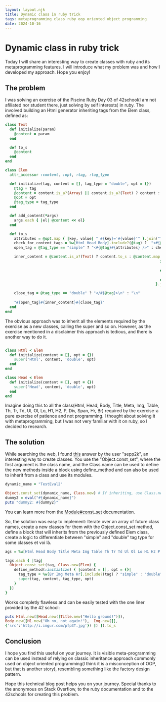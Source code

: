 ```yaml
---
layout: layout.njk
title: Dynamic class in ruby trick
tags: metaprogramming class ruby oop oriented object programming
date: 2024-10-16
---
```


# Dynamic class in ruby trick

Today I will share an interesting way to create classes with ruby and its metaprogramming features. I will introduce what my problem was and how I developed my approach.
Hope you enjoy!

## The problem

I was solving an exercise of the Piscine Ruby Day 03 of 42school(I am not afiliated nor student there, just solving by self interests) in ruby. The involved building an Html generator inheriting tags from the Elem class, defined as:

```ruby
class Text
  def initialize(param)
    @content = param
  end

  def to_s
    @content
  end
end

class Elem
  attr_accessor :content, :opt, :tag, :tag_type

  def initialize(tag, content = [], tag_type = "double", opt = {})
    @tag = tag
    @content = content.is_a?(Array) || content.is_a?(Text) ? content : [content]
    @opt = opt
    @tag_type = tag_type
  end

  def add_content(*args)
    args.each { |el| @content << el}
  end

  def to_s
    attributes = @opt.map { |key, value| " #{key}='#{value}'" }.join("")
    check_for_content_tags = %w[Html Head Body].include?(@tag) ?  "<#{@tag}#{attributes}>\n" : "<#{@tag}#{attributes}>"
    open_tag = @tag_type == "simple" ? "<#{@tag}#{attributes} />" : check_for_content_tags

    inner_content = @content.is_a?(Text) ? content.to_s : @content.map { |el| 
                                                                      if el.is_a? String
                                                                        el
                                                                      else
                                                                        el.to_s
                                                                      end
                                                                    }.join("")

    close_tag = @tag_type == "double" ? "</#{@tag}>\n" : "\n"
    
    "#{open_tag}#{inner_content}#{close_tag}"
  end
end
```

The obvious approach was to inherit all the elements required by the exercise as a new classes, calling the super and so on. However, as the exercise mentioned in a disclaimer this approach is tedious, and there is another way to do it.

```ruby

class Html < Elem
  def initialize(content = [], opt = {})
    super('Html', content, 'double', opt)
  end
end

class Head < Elem
  def initialize(content = [], opt = {})
    super('Head', content, 'double', opt)
  end
end

```

Imagine doing this to all the class(Html, Head, Body, Title, Meta, Img, Table, Th, Tr, Td, Ul, Ol, Lo, H1, H2, P, Div, Span, Hr, Br) required by the exercise-a pure exercise of patience and not programming. I thought about solving it with metaprogramming, but I was not very familiar with it on ruby, so I decided to research.

## The solution

While searching the web, I found [this](https://stackoverflow.com/questions/4113479/dynamic-class-definition-with-a-class-name) answer by the user "sepp2k", an interesting way to create classes. You use the "Object.const_set", where the first argument is the class name, and the Class.name can be used to define the new methods inside a block using define_method and can also be used to inherit from a class and use its modules.

```ruby
dynamic_name = "TestEval2"

Object.const_set(dynamic_name, Class.new) # If inheriting, use Class.new( superclass )
dummy2 = eval("#{dynamic_name}")
puts "dummy2: #{dummy2}"
```

You can learn more from the [Module#const_set](https://ruby-doc.org/3.3.5/Module.html#method-i-const_set) documentation.

So, the solution was easy to implement: Iterate over an array of future class names, create a new classes for them with the Object.const_set method, define a block that will inherits from the previously defined Elem class, create a logic to differentiate between "simple" and "double" tag type for some classes et voi là.

```ruby
ags = %w[Html Head Body Title Meta Img Table Th Tr Td Ul Ol Lo H1 H2 P Div Span Hr Br]

tags.each { |tag|
  Object.const_set(tag, Class.new(Elem) { 
    define_method(:initialize) { |content = [], opt = {}|
      tag_type = %w[Br Img Meta Hr].include?(tag) ? "simple" : "double"
      super(tag, content, tag_type, opt)
    }
  })
}
```

Works completly flawless and can be easily tested with the one liner provided by the 42 school:
```ruby
puts Html.new([Head.new([Title.new("Hello ground!")]), 
Body.new([H1.new("Oh no, not again!"),  Img.new([], 
{'src':'http://i.imgur.com/pfp3T.jpg'}) ]) ]).to_s
```

## Conclusion

I hope you find this useful on your journey. It is visible meta-programming can be used instead of relying on classic inheritance approach commonly used on object oriented programming(I think it is a misconception of OOP, but that is another story), resembling something like the factory design pattern.

Hope this technical blog post helps you on your journey. Special thanks to the anonymous on Stack Overflow, to the ruby documentation and to the 42schools for creating this problem. 